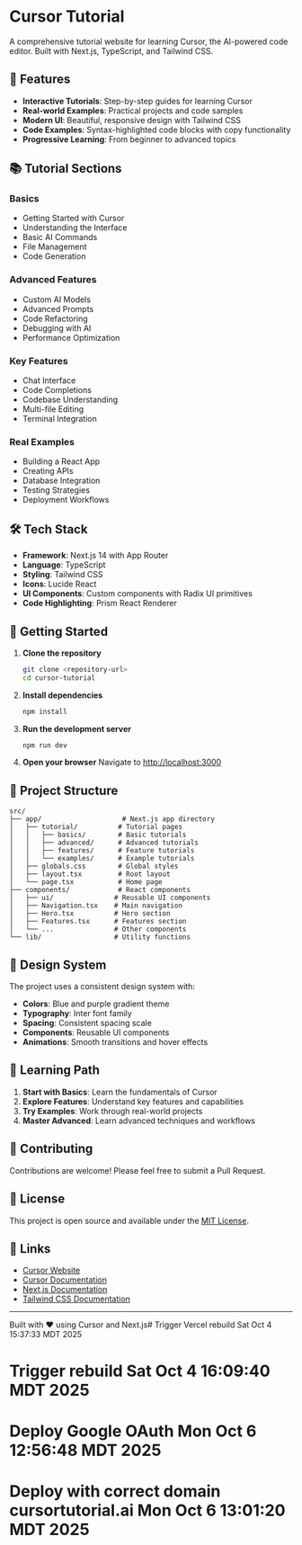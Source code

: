 # Cursor Tutorial

A comprehensive tutorial website for learning Cursor, the AI-powered code editor. Built with Next.js, TypeScript, and Tailwind CSS.

## 🚀 Features

- **Interactive Tutorials**: Step-by-step guides for learning Cursor
- **Real-world Examples**: Practical projects and code samples
- **Modern UI**: Beautiful, responsive design with Tailwind CSS
- **Code Examples**: Syntax-highlighted code blocks with copy functionality
- **Progressive Learning**: From beginner to advanced topics

## 📚 Tutorial Sections

### Basics
- Getting Started with Cursor
- Understanding the Interface
- Basic AI Commands
- File Management
- Code Generation

### Advanced Features
- Custom AI Models
- Advanced Prompts
- Code Refactoring
- Debugging with AI
- Performance Optimization

### Key Features
- Chat Interface
- Code Completions
- Codebase Understanding
- Multi-file Editing
- Terminal Integration

### Real Examples
- Building a React App
- Creating APIs
- Database Integration
- Testing Strategies
- Deployment Workflows

## 🛠️ Tech Stack

- **Framework**: Next.js 14 with App Router
- **Language**: TypeScript
- **Styling**: Tailwind CSS
- **Icons**: Lucide React
- **UI Components**: Custom components with Radix UI primitives
- **Code Highlighting**: Prism React Renderer

## 🚀 Getting Started

1. **Clone the repository**
   ```bash
   git clone <repository-url>
   cd cursor-tutorial
   ```

2. **Install dependencies**
   ```bash
   npm install
   ```

3. **Run the development server**
   ```bash
   npm run dev
   ```

4. **Open your browser**
   Navigate to [http://localhost:3000](http://localhost:3000)

## 📁 Project Structure

```
src/
├── app/                    # Next.js app directory
│   ├── tutorial/          # Tutorial pages
│   │   ├── basics/        # Basic tutorials
│   │   ├── advanced/      # Advanced tutorials
│   │   ├── features/      # Feature tutorials
│   │   └── examples/      # Example tutorials
│   ├── globals.css        # Global styles
│   ├── layout.tsx         # Root layout
│   └── page.tsx           # Home page
├── components/            # React components
│   ├── ui/               # Reusable UI components
│   ├── Navigation.tsx    # Main navigation
│   ├── Hero.tsx          # Hero section
│   ├── Features.tsx      # Features section
│   └── ...               # Other components
└── lib/                  # Utility functions
```

## 🎨 Design System

The project uses a consistent design system with:

- **Colors**: Blue and purple gradient theme
- **Typography**: Inter font family
- **Spacing**: Consistent spacing scale
- **Components**: Reusable UI components
- **Animations**: Smooth transitions and hover effects

## 📖 Learning Path

1. **Start with Basics**: Learn the fundamentals of Cursor
2. **Explore Features**: Understand key features and capabilities
3. **Try Examples**: Work through real-world projects
4. **Master Advanced**: Learn advanced techniques and workflows

## 🤝 Contributing

Contributions are welcome! Please feel free to submit a Pull Request.

## 📄 License

This project is open source and available under the [MIT License](LICENSE).

## 🔗 Links

- [Cursor Website](https://cursor.sh)
- [Cursor Documentation](https://docs.cursor.sh)
- [Next.js Documentation](https://nextjs.org/docs)
- [Tailwind CSS Documentation](https://tailwindcss.com/docs)

---

Built with ❤️ using Cursor and Next.js# Trigger Vercel rebuild Sat Oct  4 15:37:33 MDT 2025
# Trigger rebuild Sat Oct  4 16:09:40 MDT 2025
# Deploy Google OAuth Mon Oct  6 12:56:48 MDT 2025
# Deploy with correct domain cursortutorial.ai Mon Oct  6 13:01:20 MDT 2025

